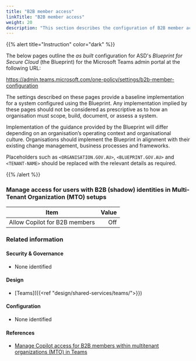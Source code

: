 ```yaml
---
title: "B2B member access"
linkTitle: "B2B member access"
weight: 20
description: "This section describes the configuration of B2B member access settings within Microsoft Teams associated with systems built according to guidance in ASD's Blueprint for Secure Cloud."
---
```


{{% alert title="Instruction" color="dark" %}}

The below pages outline the *as built* configuration for ASD's *Blueprint for Secure Cloud* (the Blueprint) for the Microsoft Teams admin portal at the following URL:

<https://admin.teams.microsoft.com/one-policy/settings/b2b-member-configuration>

The settings described on these pages provide a baseline implementation for a system configured using the Blueprint. Any implementation implied by these pages should not be considered as prescriptive as to how an organisation must scope, build, document, or assess a system.

Implementation of the guidance provided by the Blueprint will differ depending on an organisation’s operating context and organisational culture. Organisations should implement the Blueprint in alignment with their existing change management, business processes and frameworks.

Placeholders such as `<ORGANISATION.GOV.AU>`, `<BLUEPRINT.GOV.AU>` and `<TENANT-NAME>` should be replaced with the relevant details as required.

{{% /alert %}}

### Manage access for users with B2B (shadow) identities in Multi-Tenant Organization (MTO) setups

| Item                          | Value |
| ----------------------------- | ----: |
| Allow Copilot for B2B members |   Off |

### Related information

#### Security & Governance

* None identified
  
#### Design

* [Teams]({{<ref "design/shared-services/teams/">}})
  
#### Configuration

* None identified

#### References

* [Manage Copilot access for B2B members within multitenant organizations (MTO) in Teams](https://learn.microsoft.com/en-au/microsoftteams/copilot-mto)
